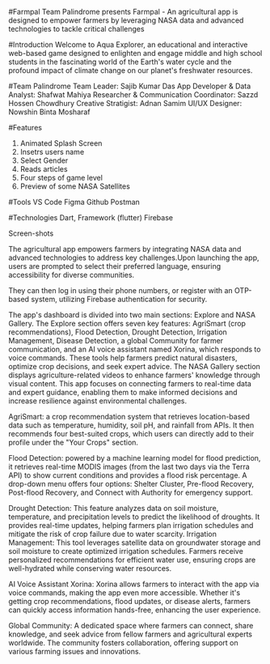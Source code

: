 #Farmpal
Team Palindrome presents Farmpal - An agricultural app is designed to empower farmers by leveraging NASA data and advanced technologies to tackle critical challenges 

#Introduction
Welcome to Aqua Explorer, an educational and interactive web-based game designed to enlighten and engage middle and high school students in the fascinating world of the Earth's water cycle and the profound impact of climate change on our planet's freshwater resources.

#Team Palindrome
Team Leader: Sajib Kumar Das
App Developer & Data Analyst: Shafwat Mahiya
Researcher & Communication Coordinator: Sazzd Hossen Chowdhury
Creative Stratigist: Adnan Samim
UI/UX Designer: Nowshin Binta Mosharaf


#Features
1. Animated Splash Screen
2. Insetrs users name
3. Select Gender
4. Reads articles
5. Four steps of game level
6. Preview of some NASA Satellites


#Tools
VS Code
Figma
Github
Postman

#Technologies
Dart, Framework (flutter)
Firebase

Screen-shots

The agricultural app empowers farmers by integrating NASA data and advanced technologies to address key challenges.Upon launching the app, users are prompted to select their preferred language, ensuring accessibility for diverse communities.

They can then log in using their phone numbers, or register with an OTP-based system, utilizing Firebase authentication for security.

The app's dashboard is divided into two main sections: Explore and NASA Gallery. The Explore section offers seven key features: AgriSmart (crop recommendations), Flood Detection, Drought Detection, Irrigation Management, Disease Detection, a global Community for farmer communication, and an AI voice assistant named Xorina, which responds to voice commands. These tools help farmers predict natural disasters, optimize crop decisions, and seek expert advice.
The NASA Gallery section displays agriculture-related videos to enhance farmers' knowledge through visual content. This app focuses on connecting farmers to real-time data and expert guidance, enabling them to make informed decisions and increase resilience against environmental challenges.

AgriSmart: a crop recommendation system that retrieves location-based data such as temperature, humidity, soil pH, and rainfall from APIs. It then recommends four best-suited crops, which users can directly add to their profile under the "Your Crops" section.

Flood Detection: powered by a machine learning model for flood prediction, it retrieves real-time MODIS images (from the last two days via the Terra API) to show current conditions and provides a flood risk percentage. A drop-down menu offers four options: Shelter Cluster, Pre-flood Recovery, Post-flood Recovery, and Connect with Authority for emergency support.

Drought Detection: This feature analyzes data on soil moisture, temperature, and precipitation levels to predict the likelihood of droughts. It provides real-time updates, helping farmers plan irrigation schedules and mitigate the risk of crop failure due to water scarcity.
Irrigation Management: This tool leverages satellite data on groundwater storage and soil moisture to create optimized irrigation schedules. Farmers receive personalized recommendations for efficient water use, ensuring crops are well-hydrated while conserving water resources.


AI Voice Assistant Xorina: Xorina allows farmers to interact with the app via voice commands, making the app even more accessible. Whether it's getting crop recommendations, flood updates, or disease alerts, farmers can quickly access information hands-free, enhancing the user experience.


Global Community: A dedicated space where farmers can connect, share knowledge, and seek advice from fellow farmers and agricultural experts worldwide. The community fosters collaboration, offering support on various farming issues and innovations.
